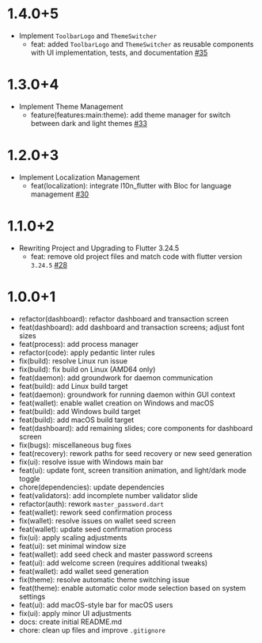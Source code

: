 # 1.4.0+5

- Implement `ToolbarLogo` and `ThemeSwitcher` 
  - feat: added `ToolbarLogo` and `ThemeSwitcher` as reusable components with UI implementation, tests, and documentation [#35](https://github.com/pactus-project/pactus-gui/pull/36)

# 1.3.0+4

- Implement Theme Management
  - feature(features:main:theme): add theme manager for switch between dark and light themes [#33](https://github.com/pactus-project/pactus-gui/pull/33)

# 1.2.0+3

- Implement Localization Management
  - feat(localization): integrate l10n_flutter with Bloc for language management [#30](https://github.com/pactus-project/pactus-gui/pull/30)

# 1.1.0+2

- Rewriting Project and Upgrading to Flutter 3.24.5
    - feat: remove old project files and match code with flutter version `3.24.5` [#28](https://github.com/pactus-project/pactus-gui/pull/28)

# 1.0.0+1
- refactor(dashboard): refactor dashboard and transaction screen
- feat(dashboard): add dashboard and transaction screens; adjust font sizes
- feat(process): add process manager
- refactor(code): apply pedantic linter rules
- fix(build): resolve Linux run issue
- fix(build): fix build on Linux (AMD64 only)
- feat(daemon): add groundwork for daemon communication
- feat(build): add Linux build target
- feat(daemon): groundwork for running daemon within GUI context
- feat(wallet): enable wallet creation on Windows and macOS
- feat(build): add Windows build target
- feat(build): add macOS build target
- feat(dashboard): add remaining slides; core components for dashboard screen
- fix(bugs): miscellaneous bug fixes
- feat(recovery): rework paths for seed recovery or new seed generation
- fix(ui): resolve issue with Windows main bar
- feat(ui): update font, screen transition animation, and light/dark mode toggle
- chore(dependencies): update dependencies
- feat(validators): add incomplete number validator slide
- refactor(auth): rework `master_password.dart`
- feat(wallet): rework seed confirmation process
- fix(wallet): resolve issues on wallet seed screen
- feat(wallet): update seed confirmation process
- fix(ui): apply scaling adjustments
- feat(ui): set minimal window size
- feat(wallet): add seed check and master password screens
- feat(ui): add welcome screen (requires additional tweaks)
- feat(wallet): add wallet seed generation
- fix(theme): resolve automatic theme switching issue
- feat(theme): enable automatic color mode selection based on system settings
- feat(ui): add macOS-style bar for macOS users
- fix(ui): apply minor UI adjustments
- docs: create initial README.md
- chore: clean up files and improve `.gitignore`
